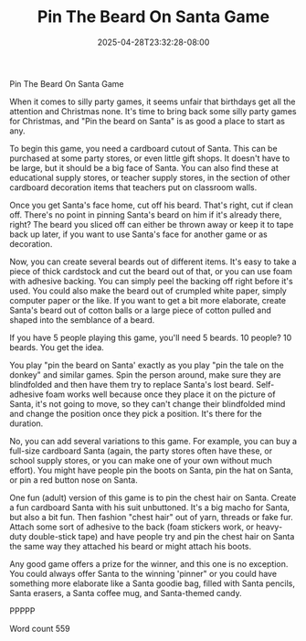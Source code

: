 ﻿---
title: "Pin The Beard On Santa Game"
date: 2025-04-28T23:32:28-08:00
description: "Holiday Games & Activities Tips for Web Success"
featured_image: "/images/Holiday Games & Activities.jpg"
tags: ["Holiday Games & Activities"]
---

Pin The Beard On Santa Game

When it comes to silly party games, it seems unfair that birthdays get all the attention and Christmas none. It's time to bring back some silly party games for Christmas, and "Pin the beard on Santa" is as good a place to start as any.

To begin this game, you need a cardboard cutout of Santa. This can be purchased at some party stores, or even little gift shops. It doesn't have to be large, but it should be a big face of Santa. You can also find these at educational supply stores, or teacher supply stores, in the section of other cardboard decoration items that teachers put on classroom walls. 

Once you get Santa's face home, cut off his beard. That's right, cut if clean off. There's no point in pinning Santa's beard on him if it's already there, right? The beard you sliced off can either be thrown away or keep it to tape back up later, if you want to use Santa's face for another game or as decoration. 

Now, you can create several beards out of different items. It's easy to take a piece of thick cardstock and cut the beard out of that, or you can use foam with adhesive backing. You can simply peel the backing off right before it's used. You could also make the beard out of crumpled white paper, simply computer paper or the like. If you want to get a bit more elaborate, create Santa's beard out of cotton balls or a large piece of cotton pulled and shaped into the semblance of a beard.

If you have 5 people playing this game, you'll need 5 beards. 10 people? 10 beards. You get the idea. 

You play "pin the beard on Santa' exactly as you play "pin the tale on the donkey" and similar games. Spin the person around, make sure they are blindfolded and then have them try to replace Santa's lost beard. Self-adhesive foam works well because once they place it on the picture of Santa, it's not going to move, so they can't change their blindfolded mind and change the position once they pick a position. It's there for the duration. 

No, you can add several variations to this game. For example, you can buy a full-size cardboard Santa (again, the party stores often have these, or school supply stores, or you can make one of your own without much effort). You might have people pin the boots on Santa, pin the hat on Santa, or pin a red button nose on Santa.

One fun (adult) version of this game is to pin the chest hair on Santa. Create a fun cardboard Santa with his suit unbuttoned. It's a big macho for Santa, but also a bit fun. Then fashion "chest hair" out of yarn, threads or fake fur. Attach some sort of adhesive to the back (foam stickers work, or heavy-duty double-stick tape) and have people try and pin the chest hair on Santa the same way they attached his beard or might attach his boots.

Any good game offers a prize for the winner, and this one is no exception. You could always offer Santa to the winning 'pinner" or you could have something more elaborate like a Santa goodie bag, filled with Santa pencils, Santa erasers, a Santa coffee mug, and Santa-themed candy.

PPPPP

Word count 559



